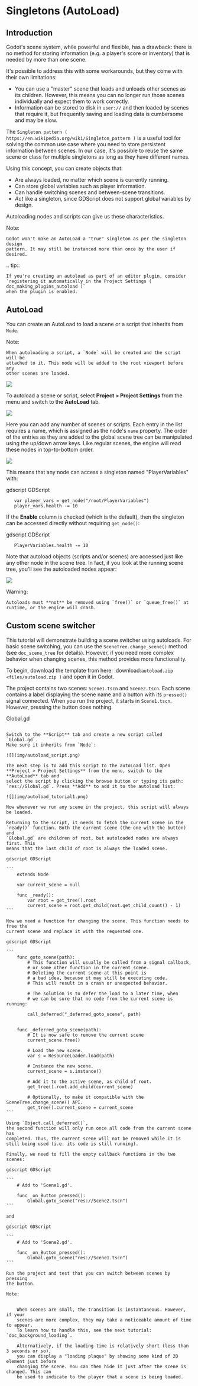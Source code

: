 

Singletons (AutoLoad)
=====================

Introduction
------------

Godot's scene system, while powerful and flexible, has a drawback: there is no
method for storing information (e.g. a player's score or inventory) that is
needed by more than one scene.

It's possible to address this with some workarounds, but they come with their
own limitations:

-  You can use a "master" scene that loads and unloads other scenes as
   its children. However, this means you can no longer run those scenes
   individually and expect them to work correctly.
-  Information can be stored to disk in `user://` and then loaded by scenes
   that require it, but frequently saving and loading data is cumbersome and
   may be slow.

The `Singleton pattern ( https://en.wikipedia.org/wiki/Singleton_pattern )` is
a useful tool for solving the common use case where you need to store
persistent information between scenes. In our case, it's possible to reuse the
same scene or class for multiple singletons as long as they have different
names.

Using this concept, you can create objects that:

- Are always loaded, no matter which scene is currently running.
- Can store global variables such as player information.
- Can handle switching scenes and between-scene transitions.
- *Act* like a singleton, since GDScript does not support global variables by design.

Autoloading nodes and scripts can give us these characteristics.

Note:


    Godot won't make an AutoLoad a "true" singleton as per the singleton design
    pattern. It may still be instanced more than once by the user if desired.

.. tip::

    If you're creating an autoload as part of an editor plugin, consider
    `registering it automatically in the Project Settings ( doc_making_plugins_autoload )`
    when the plugin is enabled.

AutoLoad
--------

You can create an AutoLoad to load a scene or a script that inherits from
`Node`.

Note:


    When autoloading a script, a `Node` will be created and the script will be
    attached to it. This node will be added to the root viewport before any
    other scenes are loaded.

![](img/singleton.png)

To autoload a scene or script, select **Project > Project Settings** from the
menu and switch to the **AutoLoad** tab.

![](img/autoload_tab.png)

Here you can add any number of scenes or scripts. Each entry in the list
requires a name, which is assigned as the node's `name` property. The order of
the entries as they are added to the global scene tree can be manipulated using
the up/down arrow keys. Like regular scenes, the engine will read these nodes
in top-to-bottom order.

![](img/autoload_example.png)

This means that any node can access a singleton named "PlayerVariables" with:

gdscript GDScript

```
   var player_vars = get_node("/root/PlayerVariables")
   player_vars.health -= 10
```

If the **Enable** column is checked (which is the default), then the singleton can
be accessed directly without requiring `get_node()`:

gdscript GDScript

```
   PlayerVariables.health -= 10
```

Note that autoload objects (scripts and/or scenes) are accessed just like any
other node in the scene tree. In fact, if you look at the running scene tree,
you'll see the autoloaded nodes appear:

![](img/autoload_runtime.png)

Warning:


    Autoloads must **not** be removed using `free()` or `queue_free()` at
    runtime, or the engine will crash.

Custom scene switcher
---------------------

This tutorial will demonstrate building a scene switcher using autoloads.
For basic scene switching, you can use the
`SceneTree.change_scene()`
method (see `doc_scene_tree` for details). However, if you need more
complex behavior when changing scenes, this method provides more functionality.

To begin, download the template from here:
:download:`autoload.zip <files/autoload.zip )` and open it in Godot.

The project contains two scenes: `Scene1.tscn` and `Scene2.tscn`. Each
scene contains a label displaying the scene name and a button with its
`pressed()` signal connected. When you run the project, it starts in
`Scene1.tscn`. However, pressing the button does nothing.

Global.gd
~~~~~~~~~

Switch to the **Script** tab and create a new script called `Global.gd`.
Make sure it inherits from `Node`:

![](img/autoload_script.png)

The next step is to add this script to the autoLoad list. Open
**Project > Project Settings** from the menu, switch to the **AutoLoad** tab and
select the script by clicking the browse button or typing its path:
`res://Global.gd`. Press **Add** to add it to the autoload list:

![](img/autoload_tutorial1.png)

Now whenever we run any scene in the project, this script will always be loaded.

Returning to the script, it needs to fetch the current scene in the
`ready()` function. Both the current scene (the one with the button) and
`Global.gd` are children of root, but autoloaded nodes are always first. This
means that the last child of root is always the loaded scene.

gdscript GDScript

```
    extends Node

    var current_scene = null

    func _ready():
        var root = get_tree().root
        current_scene = root.get_child(root.get_child_count() - 1)
```

Now we need a function for changing the scene. This function needs to free the
current scene and replace it with the requested one.

gdscript GDScript

```
    func goto_scene(path):
        # This function will usually be called from a signal callback,
        # or some other function in the current scene.
        # Deleting the current scene at this point is
        # a bad idea, because it may still be executing code.
        # This will result in a crash or unexpected behavior.

        # The solution is to defer the load to a later time, when
        # we can be sure that no code from the current scene is running:

        call_deferred("_deferred_goto_scene", path)


    func _deferred_goto_scene(path):
        # It is now safe to remove the current scene
        current_scene.free()

        # Load the new scene.
        var s = ResourceLoader.load(path)

        # Instance the new scene.
        current_scene = s.instance()

        # Add it to the active scene, as child of root.
        get_tree().root.add_child(current_scene)

        # Optionally, to make it compatible with the SceneTree.change_scene() API.
        get_tree().current_scene = current_scene
```

Using `Object.call_deferred()`,
the second function will only run once all code from the current scene has
completed. Thus, the current scene will not be removed while it is
still being used (i.e. its code is still running).

Finally, we need to fill the empty callback functions in the two scenes:

gdscript GDScript

```
    # Add to 'Scene1.gd'.

    func _on_Button_pressed():
        Global.goto_scene("res://Scene2.tscn")
```

and

gdscript GDScript

```
    # Add to 'Scene2.gd'.

    func _on_Button_pressed():
        Global.goto_scene("res://Scene1.tscn")
```

Run the project and test that you can switch between scenes by pressing
the button.

Note:


    When scenes are small, the transition is instantaneous. However, if your
    scenes are more complex, they may take a noticeable amount of time to appear.
    To learn how to handle this, see the next tutorial: `doc_background_loading`.

    Alternatively, if the loading time is relatively short (less than 3 seconds or so),
    you can display a "loading plaque" by showing some kind of 2D element just before
    changing the scene. You can then hide it just after the scene is changed. This can
    be used to indicate to the player that a scene is being loaded.

